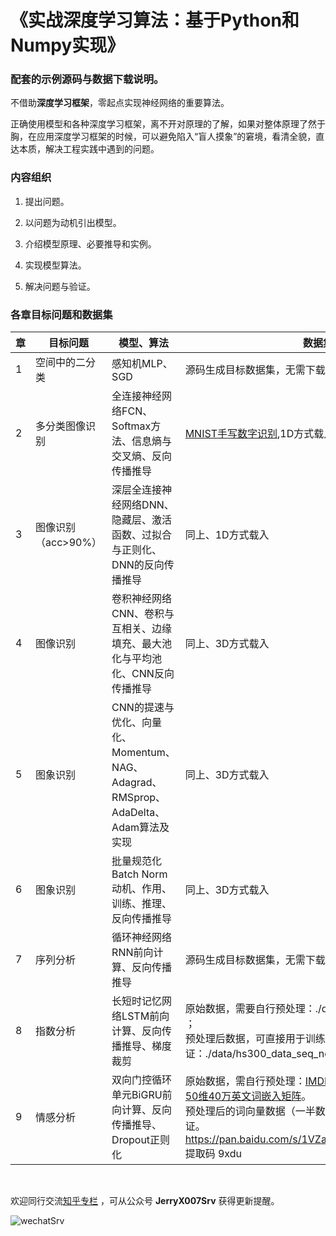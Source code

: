 # 《实战深度学习算法：基于Python和Numpy实现》
### 配套的示例源码与数据下载说明。

不借助**深度学习框架**，零起点实现神经网络的重要算法。

正确使用模型和各种深度学习框架，离不开对原理的了解，如果对整体原理了然于胸，在应用深度学习框架的时候，可以避免陷入“盲人摸象”的窘境，看清全貌，直达本质，解决工程实践中遇到的问题。

### 内容组织

1. 提出问题。

2. 以问题为动机引出模型。

3. 介绍模型原理、必要推导和实例。

4. 实现模型算法。

5. 解决问题与验证。

   

### 各章目标问题和数据集



| 章   | 目标问题            | 模型、算法                                                   | 数据集                                                       |
| ---- | ------------------- | ------------------------------------------------------------ | ------------------------------------------------------------ |
| 1    | 空间中的二分类      | 感知机MLP、SGD                                               | 源码生成目标数据集，无需下载                                 |
| 2    | 多分类图像识别      | 全连接神经网络FCN、Softmax方法、信息熵与交叉熵、反向传播推导 | [MNIST手写数字识别](http://yann.lecun.com/exdb/mnist),1D方式载入 |
| 3    | 图像识别（acc>90%） | 深层全连接神经网络DNN、隐藏层、激活函数、过拟合与正则化、DNN的反向传播推导 | 同上、1D方式载入                                             |
| 4    | 图像识别            | 卷积神经网络CNN、卷积与互相关、边缘填充、最大池化与平均池化、CNN反向传播推导 | 同上、3D方式载入                                             |
| 5    | 图象识别            | CNN的提速与优化、向量化、Momentum、NAG、Adagrad、RMSprop、AdaDelta、Adam算法及实现 | 同上、3D方式载入                                             |
| 6    | 图象识别            | 批量规范化 Batch Norm动机、作用、训练、推理、反向传播推导    | 同上、3D方式载入                                             |
| 7    | 序列分析            | 循环神经网络RNN前向计算、反向传播推导                        | 源码生成目标数据集，无需下载                                 |
| 8    | 指数分析            | 长短时记忆网络LSTM前向计算、反向传播推导、梯度裁剪           | 原始数据，需要自行预处理：./data/沪深300历史数据.csv ；<br>预处理后数据，可直接用于训练和验证：./data/hs300_data_seq_nodate.csv |
| 9    | 情感分析            | 双向门控循环单元BiGRU前向计算、反向传播推导、Dropout正则化   | 原始数据，需自行预处理：[IMDB原始数据](http://ai.stanford.edu/~amaas/data/sentiment)、[nltk停用词表](http://www.nltk.org)、[50维40万英文词嵌入矩阵](https://nlp.stanford.edu/projects/glove)。<br>预处理后的词向量数据（一半数据量），可直接用于训练和验证。https://pan.baidu.com/s/1VZaUCceA6oEmkDaUB9oFJw 提取码 9xdu |

​	

欢迎同行交流[知乎专栏](<https://www.zhihu.com/people/xu-jerry-82/posts>) ，可从公众号 **JerryX007Srv** 获得更新提醒。

![wechatSrv](https://ws1.sinaimg.cn/large/840c5815ly1ft85ikph1xj2076076jrv.jpg '获得更新')

